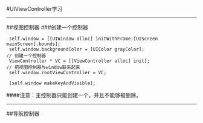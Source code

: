 #UIViewController学习

---
##视图控制器
###创建一个控制器
```
 self.window = [[UIWindow alloc] initWithFrame:[UIScreen mainScreen].bounds];
 self.window.backgroundColor = [UIColor grayColor];
// 创建一个控制器
 ViewController * VC = [[ViewController alloc] init];
// 把视图控制器与window联系起来
 self.window.rootViewController = VC;

 [self.window makeKeyAndVisible];
```
####注意：主控制器只能创建一个，并且不能够被删除。

---
##导航控制器